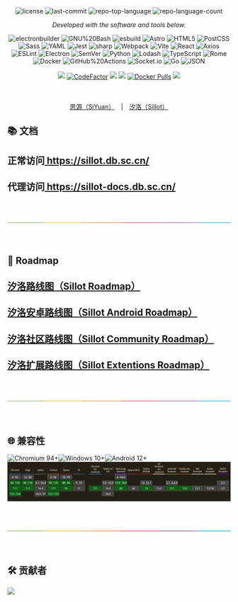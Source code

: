 <p align="center">
<br><br>
	<img src="https://img.shields.io/github/license/Hi-Windom/Sillot?style=flat&color=0080ff" alt="license">
	<img src="https://img.shields.io/github/last-commit/Hi-Windom/Sillot?style=flat&logo=git&logoColor=white&color=0080ff" alt="last-commit">
	<img src="https://img.shields.io/github/languages/top/Hi-Windom/Sillot?style=flat&color=0080ff" alt="repo-top-language">
	<img src="https://img.shields.io/github/languages/count/Hi-Windom/Sillot?style=flat&color=0080ff" alt="repo-language-count">
<p>
<p align="center">
		<em>Developed with the software and tools below.</em>
</p>
<p align="center">
	<img src="https://img.shields.io/badge/electronbuilder-FFFFFF.svg?style=flat&logo=electron-builder&logoColor=black" alt="electronbuilder">
	<img src="https://img.shields.io/badge/GNU%20Bash-4EAA25.svg?style=flat&logo=GNU-Bash&logoColor=white" alt="GNU%20Bash">
	<img src="https://img.shields.io/badge/esbuild-FFCF00.svg?style=flat&logo=esbuild&logoColor=black" alt="esbuild">
	<img src="https://img.shields.io/badge/Astro-FF5D01.svg?style=flat&logo=Astro&logoColor=white" alt="Astro">
	<img src="https://img.shields.io/badge/HTML5-E34F26.svg?style=flat&logo=HTML5&logoColor=white" alt="HTML5">
	<img src="https://img.shields.io/badge/PostCSS-DD3A0A.svg?style=flat&logo=PostCSS&logoColor=white" alt="PostCSS">
	<img src="https://img.shields.io/badge/Sass-CC6699.svg?style=flat&logo=Sass&logoColor=white" alt="Sass">
	<img src="https://img.shields.io/badge/YAML-CB171E.svg?style=flat&logo=YAML&logoColor=white" alt="YAML">
	<img src="https://img.shields.io/badge/Jest-C21325.svg?style=flat&logo=Jest&logoColor=white" alt="Jest">
	<img src="https://img.shields.io/badge/sharp-99CC00.svg?style=flat&logo=sharp&logoColor=white" alt="sharp">
	<img src="https://img.shields.io/badge/Webpack-8DD6F9.svg?style=flat&logo=Webpack&logoColor=black" alt="Webpack">
	<img src="https://img.shields.io/badge/Vite-646CFF.svg?style=flat&logo=Vite&logoColor=white" alt="Vite">
	<img src="https://img.shields.io/badge/React-61DAFB.svg?style=flat&logo=React&logoColor=black" alt="React">
	<img src="https://img.shields.io/badge/Axios-5A29E4.svg?style=flat&logo=Axios&logoColor=white" alt="Axios">
	<img src="https://img.shields.io/badge/ESLint-4B32C3.svg?style=flat&logo=ESLint&logoColor=white" alt="ESLint">
	<img src="https://img.shields.io/badge/Electron-47848F.svg?style=flat&logo=Electron&logoColor=white" alt="Electron">
	<img src="https://img.shields.io/badge/SemVer-3F4551.svg?style=flat&logo=SemVer&logoColor=white" alt="SemVer">
	<img src="https://img.shields.io/badge/Python-3776AB.svg?style=flat&logo=Python&logoColor=white" alt="Python">
	<img src="https://img.shields.io/badge/Lodash-3492FF.svg?style=flat&logo=Lodash&logoColor=white" alt="Lodash">
	<img src="https://img.shields.io/badge/TypeScript-3178C6.svg?style=flat&logo=TypeScript&logoColor=white" alt="TypeScript">
	<img src="https://img.shields.io/badge/Rome-27272A.svg?style=flat&logo=Rome&logoColor=white" alt="Rome">
	<img src="https://img.shields.io/badge/Docker-2496ED.svg?style=flat&logo=Docker&logoColor=white" alt="Docker">
	<img src="https://img.shields.io/badge/GitHub%20Actions-2088FF.svg?style=flat&logo=GitHub-Actions&logoColor=white" alt="GitHub%20Actions">
	<img src="https://img.shields.io/badge/Socket.io-010101.svg?style=flat&logo=socketdotio&logoColor=white" alt="Socket.io">
	<img src="https://img.shields.io/badge/Go-00ADD8.svg?style=flat&logo=Go&logoColor=white" alt="Go">
	<img src="https://img.shields.io/badge/JSON-000000.svg?style=flat&logo=JSON&logoColor=white" alt="JSON">
</p>

<p align="center">
<a href="https://app.codacy.com/gh/Hi-Windom/Sillot/dashboard?utm_source=gh&utm_medium=referral&utm_content=&utm_campaign=Badge_grade"><img src="https://app.codacy.com/project/badge/Grade/3106acfdbc5041118d800c5b4f2f935d" style="cursor:pointer;height: 25px;margin: 1px auto;"/></a>
<a href="https://www.codefactor.io/repository/github/hi-windom/sillot"><img src="https://www.codefactor.io/repository/github/hi-windom/sillot/badge" alt="CodeFactor" style="cursor:pointer;height: 25px;margin: 1px auto;"/></a>
<a href="https://codecov.io/gh/Hi-Windom/Sillot" >
 <img src="https://codecov.io/gh/Hi-Windom/Sillot/branch/master/graph/badge.svg?token=C6PLVT0R2V" style="cursor:pointer;height: 25px;margin: 1px auto;"/></a>
<a title="Downloads" target="_blank" href="https://github.com/Hi-Windom/Sillot/releases"><img src="https://img.shields.io/github/downloads/Hi-Windom/Sillot/total.svg?style=flat-square&color=A26738&logo=github" style="cursor:pointer;height: 25px;margin: 1px auto;"/></a>
<a title="Docker Pulls" target="_blank" href="https://hub.docker.com/r/soltus/sillot"><img alt="Docker Pulls" src="https://img.shields.io/docker/pulls/soltus/sillot?color=99CCFF&label=pulls&logo=docker&logoColor=99CCFF" style="cursor:pointer;height: 25px;margin: 1px auto;"/></a>
<a title="Hits" target="_blank" href="https://github.com/Hi-Windom/Sillot"><img src="https://hits.b3log.org/Hi-Windom/Sillot.svg" style="cursor:pointer;height: 25px;margin: 1px auto;"/></a>
<!-- <a target="_blank" href="https://discord.gg/QtzNdgNGZY"><img src="https://img.shields.io/badge/Chat-white?logo=discord&style=social" style="cursor:pointer;height: 25px;margin: 1px auto;"/></a> -->
</p>

<p align="center">
<br><br>
<a href="https://github.com/siyuan-note/siyuan">思源（SiYuan）</a> | <a href="README_Sillot.md">汐洛（Sillot）</a>
</p>

## 📚 文档

<p align="center">
<h2>正常访问<a href="https://sillot.db.sc.cn/"> https://sillot.db.sc.cn/ </a></h2>
<h2>代理访问<a href="https://sillot-docs.db.sc.cn/"> https://sillot-docs.db.sc.cn/ </a></h2>
</p>

<p align="center">
<br><br>
<img alt="split" src="./split.png"/>
<br><br><br>
</p>

## 🔭 Roadmap

<p align="center">
<h2><a href="https://github.com/orgs/Hi-Windom/projects/2/views/2">汐洛路线图（Sillot Roadmap）</a></h2>
<h2><a href="https://github.com/orgs/Hi-Windom/projects/3/views/2">汐洛安卓路线图（Sillot Android Roadmap）</a></h2>
<h2><a href="https://github.com/orgs/Hi-Windom/projects/4/views/2">汐洛社区路线图（Sillot Community Roadmap）</a></h2>
<h2><a href="https://github.com/orgs/Hi-Windom/projects/6/views/2">汐洛扩展路线图（Sillot Extentions Roadmap）</a></h2>
</p>

<p align="center">
<br><br>
<img alt="split" src="./split.png"/>
<br><br><br>
</p>

## 🌐 兼容性

<span>
<img src="https://img.shields.io/badge/Chromium 94+-black?logo=Google Chrome&logoColor=white" title="Chromium 94+" height="31"/><img src="https://img.shields.io/badge/Windows 10+-black?logo=Windows 11" title="Windows 10+" height="31"/><img src="https://img.shields.io/badge/Android 12+-black?logo=android" title="Android 12+" height="31"/>
</span>
<img src="../screenshots/sillot/es2022.png"/>

<p align="center">
<br><br>
<img alt="split" src="./split.png"/>
<br><br><br>
</p>

## 🛠️ 贡献者

<a href="https://github.com/Hi-Windom/Sillot/graphs/contributors">
   <img src="https://contrib.rocks/image?repo=Hi-Windom/Sillot" />
</a>
